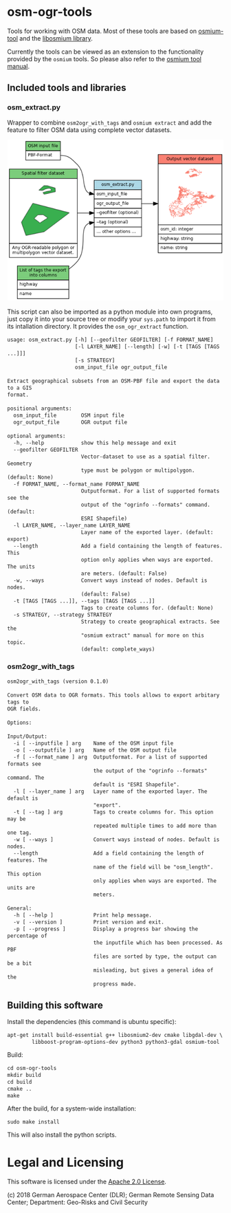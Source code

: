 # osm-ogr-tools

Tools for working with OSM data. Most of these tools are based on [osmium-tool](https://github.com/osmcode/osmium-tool) and
the [libosmium library](https://github.com/osmcode/libosmium).

Currently the tools can be viewed as an extension to the functionality provided by
the `osmium` tools. So please also refer to the [osmium tool manual](https://osmcode.org/osmium-tool/manual.html).

## Included tools and libraries

### osm_extract.py

Wrapper to combine `osm2ogr_with_tags` and `osmium extract` and add the feature to filter OSM
data using complete vector datasets.

![](doc/osm_extract_diagram.png)

This script can also be imported as a python module into own programs, just copy it into your source tree or
modify your `sys.path` to import it from its intallation directory. It provides the `osm_ogr_extract` function.


    usage: osm_extract.py [-h] [--geofilter GEOFILTER] [-f FORMAT_NAME]
                          [-l LAYER_NAME] [--length] [-w] [-t [TAGS [TAGS ...]]]
                          [-s STRATEGY]
                          osm_input_file ogr_output_file

    Extract geographical subsets from an OSM-PBF file and export the data to a GIS
    format.

    positional arguments:
      osm_input_file        OSM input file
      ogr_output_file       OGR output file

    optional arguments:
      -h, --help            show this help message and exit
      --geofilter GEOFILTER
                            Vector-dataset to use as a spatial filter. Geometry
                            type must be polygon or multipolygon. (default: None)
      -f FORMAT_NAME, --format_name FORMAT_NAME
                            Outputformat. For a list of supported formats see the
                            output of the "ogrinfo --formats" command. (default:
                            ESRI Shapefile)
      -l LAYER_NAME, --layer_name LAYER_NAME
                            Layer name of the exported layer. (default: export)
      --length              Add a field containing the length of features. This
                            option only applies when ways are exported. The units
                            are meters. (default: False)
      -w, --ways            Convert ways instead of nodes. Default is nodes.
                            (default: False)
      -t [TAGS [TAGS ...]], --tags [TAGS [TAGS ...]]
                            Tags to create columns for. (default: None)
      -s STRATEGY, --strategy STRATEGY
                            Strategy to create geographical extracts. See the
                            "osmium extract" manual for more on this topic.
                            (default: complete_ways)


### osm2ogr_with_tags

    osm2ogr_with_tags (version 0.1.0)

    Convert OSM data to OGR formats. This tools allows to export arbitary tags to
    OGR fields.

    Options:

    Input/Output:
      -i [ --inputfile ] arg    Name of the OSM input file
      -o [ --outputfile ] arg   Name of the OSM output file
      -f [ --format_name ] arg  Outputformat. For a list of supported formats see
                                the output of the "ogrinfo --formats" command. The
                                default is "ESRI Shapefile".
      -l [ --layer_name ] arg   Layer name of the exported layer. The default is
                                "export".
      -t [ --tag ] arg          Tags to create columns for. This option may be
                                repeated multiple times to add more than one tag.
      -w [ --ways ]             Convert ways instead of nodes. Default is nodes.
      --length                  Add a field containing the length of features. The
                                name of the field will be "osm_length". This option
                                only applies when ways are exported. The units are
                                meters.

    General:
      -h [ --help ]             Print help message.
      -v [ --version ]          Print version and exit.
      -p [ --progress ]         Display a progress bar showing the percentage of
                                the inputfile which has been processed. As PBF
                                files are sorted by type, the output can be a bit
                                misleading, but gives a general idea of the
                                progress made.


## Building this software

Install the dependencies (this command is ubuntu specific):

    apt-get install build-essential g++ libosmium2-dev cmake libgdal-dev \
            libboost-program-options-dev python3 python3-gdal osmium-tool


Build:

    cd osm-ogr-tools
    mkdir build
    cd build
    cmake ..
    make

After the build, for a system-wide installation:


    sudo make install


This will also install the python scripts.

# Legal and Licensing

This software is licensed under the [Apache 2.0 License](LICENSE.txt).

(c) 2018 German Aerospace Center (DLR); German Remote Sensing Data Center; Department: Geo-Risks and Civil Security

